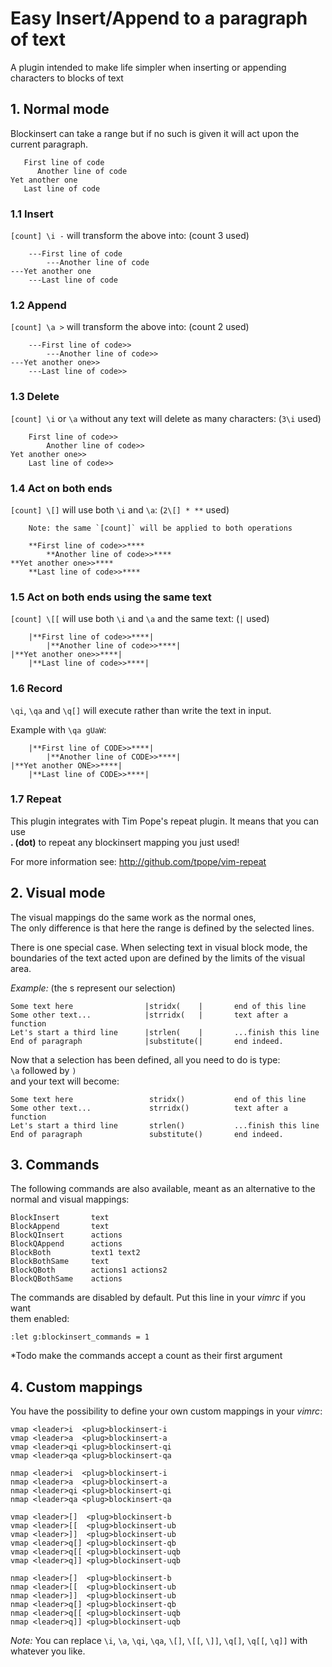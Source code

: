 Easy Insert/Append to a paragraph of text
=========================================

A plugin intended to make life simpler when inserting or appending characters
to blocks of text

<h2>1. Normal mode</h2>

Blockinsert can take a range but if no such is given it will act upon the  
current paragraph.

       First line of code
          Another line of code
    Yet another one
       Last line of code

<h3>1.1 Insert</h3>

`[count] \i -` will transform the above into: (count 3 used)

        ---First line of code
            ---Another line of code
    ---Yet another one
        ---Last line of code

<h3>1.2 Append</h3>

`[count] \a >` will transform the above into: (count 2 used)

        ---First line of code>>
            ---Another line of code>>
    ---Yet another one>>
        ---Last line of code>>

<h3>1.3 Delete</h3>

`[count] \i` or `\a` without any text will delete as many characters: (`3\i` used)

        First line of code>>
            Another line of code>>
    Yet another one>>
        Last line of code>>

<h3>1.4 Act on both ends</h3>

`[count] \[]` will use both `\i` and `\a`: (`2\[] * **` used)

        Note: the same `[count]` will be applied to both operations

        **First line of code>>****
            **Another line of code>>****
    **Yet another one>>****
        **Last line of code>>****

<h3>1.5 Act on both ends using the same text</h3>

`[count] \[[` will use both `\i` and `\a` and the same text: (`|` used)

        |**First line of code>>****|
            |**Another line of code>>****|
    |**Yet another one>>****|
        |**Last line of code>>****|

<h3>1.6 Record</h3>

`\qi`, `\qa` and `\q[]` will execute rather than write the text in input.

Example with `\qa gUaW`:

        |**First line of CODE>>****|
            |**Another line of CODE>>****|
    |**Yet another ONE>>****|
        |**Last line of CODE>>****|

<h3>1.7 Repeat</h3>

This plugin integrates with Tim Pope's repeat plugin. It means that you can use  
**. (dot)** to repeat any blockinsert mapping you just used!

For more information see: http://github.com/tpope/vim-repeat

<h2>2. Visual mode</h2>

The visual mappings do the same work as the normal ones,  
The only difference is that here the range is defined by the selected lines.

There is one special case. When selecting text in visual block mode, the  
boundaries of the text acted upon are defined by the limits of the visual area.

_Example:_ (the <bar>s represent our selection)

    Some text here                |stridx(    |       end of this line
    Some other text...            |strridx(   |       text after a function
    Let's start a third line      |strlen(    |       ...finish this line
    End of paragraph              |substitute(|       end indeed.

Now that a selection has been defined, all you need to do is type:  
`\a` followed by `)`  
and your text will become:

    Some text here                 stridx()           end of this line
    Some other text...             strridx()          text after a function
    Let's start a third line       strlen()           ...finish this line
    End of paragraph               substitute()       end indeed.

<h2>3. Commands</h2>

The following commands are also available, meant as an alternative to the  
normal and visual mappings:

    BlockInsert       text
    BlockAppend       text
    BlockQInsert      actions
    BlockQAppend      actions
    BlockBoth         text1 text2
    BlockBothSame     text
    BlockQBoth        actions1 actions2
    BlockQBothSame    actions

The commands are disabled by default. Put this line in your _vimrc_ if you want  
them enabled:

    :let g:blockinsert_commands = 1

*Todo make the commands accept a count as their first argument

<h2>4. Custom mappings</h2>

You have the possibility to define your own custom mappings in your _vimrc_:

    vmap <leader>i  <plug>blockinsert-i
    vmap <leader>a  <plug>blockinsert-a
    vmap <leader>qi <plug>blockinsert-qi
    vmap <leader>qa <plug>blockinsert-qa

    nmap <leader>i  <plug>blockinsert-i
    nmap <leader>a  <plug>blockinsert-a
    nmap <leader>qi <plug>blockinsert-qi
    nmap <leader>qa <plug>blockinsert-qa

    vmap <leader>[]  <plug>blockinsert-b
    vmap <leader>[[  <plug>blockinsert-ub
    vmap <leader>]]  <plug>blockinsert-ub
    vmap <leader>q[] <plug>blockinsert-qb
    vmap <leader>q[[ <plug>blockinsert-uqb
    vmap <leader>q]] <plug>blockinsert-uqb

    nmap <leader>[]  <plug>blockinsert-b
    nmap <leader>[[  <plug>blockinsert-ub
    nmap <leader>]]  <plug>blockinsert-ub
    nmap <leader>q[] <plug>blockinsert-qb
    nmap <leader>q[[ <plug>blockinsert-uqb
    nmap <leader>q]] <plug>blockinsert-uqb

_Note:_ You can replace `\i`, `\a`, `\qi`, `\qa`, `\[]`, `\[[`, `\]]`, `\q[]`, `\q[[`, `\q]]`
      with whatever you like.
